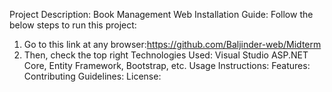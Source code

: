 Project Description: Book Management Web 
Installation Guide: Follow the below steps to run this project:
1. Go to this link at any browser:https://github.com/Baljinder-web/Midterm
2. Then, check the top right 
Technologies Used:  Visual Studio ASP.NET Core, Entity Framework, Bootstrap, etc.
Usage Instructions: 
Features:
Contributing Guidelines:
License: 
